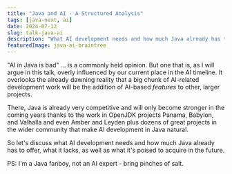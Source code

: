 ```yaml
---
title: "Java and AI - A Structured Analysis"
tags: [java-next, ai]
date: 2024-07-12
slug: talk-java-ai
description: "What AI development needs and how much Java already has to offer, what it lacks, as well as what it's poised to acquire in the future"
featuredImage: java-ai-braintree
---
```


"AI in Java is bad" ... is a commonly held opinion.
But one that is, as I will argue in this talk, overly influenced by our current place in the AI timeline.
It overlooks the already dawning reality that a big chunk of AI-related development work will be the addition of AI-based _features_ to other, larger projects.

There, Java is already very competitive and will only become stronger in the coming years thanks to the work in OpenJDK projects Panama, Babylon, and Valhalla and even Amber and Leyden plus dozens of great projects in the wider community that make AI development in Java natural.

So let's discuss what AI development needs and how much Java already has to offer, what it lacks, as well as what it's poised to acquire in the future.

PS: I'm a Java fanboy, not an AI expert - bring pinches of salt.

<!--

Project Panama:
* ...'s released foreign-function-and-memory API
* ...'s  incubating vector API
Project Amber:
* ...'s progressing additions to the on-ramp
* simplified, multi-file launcher
* side note for JPM (see Tako S.'s mail)
Project Leyden:
* ...'s upcoming improvements to launch times
Project Babylon:
* ...'s envisioned code models to push Java code onto the GPU
Project Valhalla:
* ...'s ever-reclusive value types

-->
